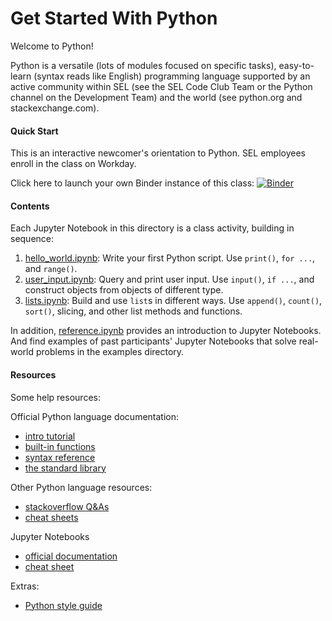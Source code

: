 # Get Started With Python

Welcome to Python!

Python is a versatile (lots of modules focused on specific tasks),
easy-to-learn (syntax reads like English) programming language supported by
an active community within SEL (see the SEL Code Club Team or the Python channel
on the Development Team) and the world (see python.org and stackexchange.com).

#### Quick Start
This is an interactive newcomer's orientation to Python. SEL employees enroll
in the class on Workday.

Click here to launch your own Binder instance of this class:
[![Binder](https://mybinder.org/badge_logo.svg)](https://mybinder.org/v2/gh/Schweitzer-Engineering-Laboratories/programming-classes/main?filepath=GetStartedPython)

#### Contents
Each Jupyter Notebook in this directory is a class activity, building in
sequence:

1. [hello_world.ipynb](hello_world.ipynb):
   Write your first Python script. Use `print()`, `for ...`, and `range()`.
2. [user_input.ipynb](user_input.ipynb):
   Query and print user input. Use `input()`, `if ...`,
   and construct objects from objects of different type.
3. [lists.ipynb](lists.ipynb):
   Build and use `list`s in different ways. Use `append()`,
   `count()`, `sort()`, slicing, and other list methods and functions.

In addition, [reference.ipynb](reference.ipynb) provides an introduction to
Jupyter Notebooks.
And find examples of past participants' Jupyter Notebooks that solve real-world
problems in the examples directory.

#### Resources
Some help resources:

Official Python language documentation:
* [intro tutorial](https://docs.python.org/3/tutorial/index.html)
* [built-in functions](https://docs.python.org/3/library/functions.html)
* [syntax reference](https://docs.python.org/3/reference/index.html)
* [the standard library](https://docs.python.org/3/library/)

Other Python language resources:
* [stackoverflow Q&As](https://stackoverflow.com/questions/tagged/python-3.x)
* [cheat sheets](https://ehmatthes.github.io/pcc/cheatsheets/README.html)

Jupyter Notebooks
* [official documentation](https://jupyter-notebook.readthedocs.io/en/stable/)
* [cheat sheet](https://medium.com/edureka/jupyter-notebook-cheat-sheet-88f60d1aca7)

Extras:
* [Python style guide](https://www.python.org/dev/peps/pep-0008/)
